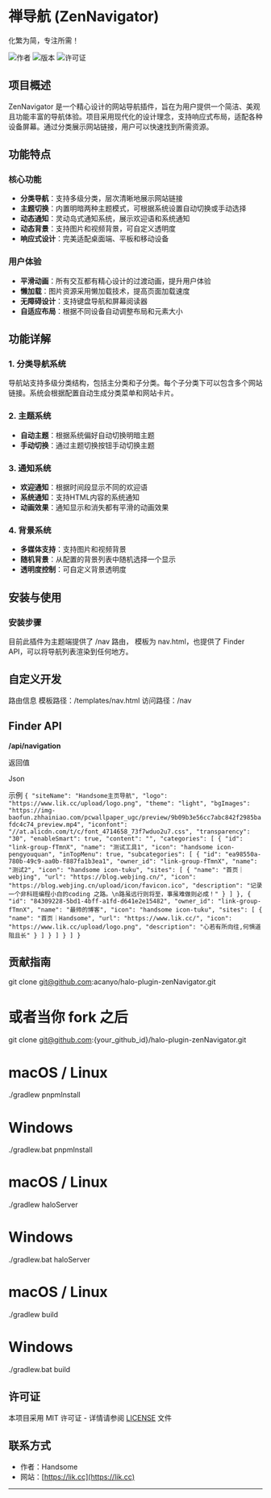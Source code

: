 # 禅导航 (ZenNavigator)

化繁为简，专注所需！

![作者](https://img.shields.io/badge/作者-Handsome-blue)
![版本](https://img.shields.io/badge/版本-1.0.0-green)
![许可证](https://img.shields.io/badge/许可证-MIT-orange)

## 项目概述

ZenNavigator 是一个精心设计的网站导航插件，旨在为用户提供一个简洁、美观且功能丰富的导航体验。项目采用现代化的设计理念，支持响应式布局，适配各种设备屏幕。通过分类展示网站链接，用户可以快速找到所需资源。

## 功能特点

### 核心功能

- **分类导航**：支持多级分类，层次清晰地展示网站链接
- **主题切换**：内置明暗两种主题模式，可根据系统设置自动切换或手动选择
- **动态通知**：灵动岛式通知系统，展示欢迎语和系统通知
- **动态背景**：支持图片和视频背景，可自定义透明度
- **响应式设计**：完美适配桌面端、平板和移动设备

### 用户体验

- **平滑动画**：所有交互都有精心设计的过渡动画，提升用户体验
- **懒加载**：图片资源采用懒加载技术，提高页面加载速度
- **无障碍设计**：支持键盘导航和屏幕阅读器
- **自适应布局**：根据不同设备自动调整布局和元素大小

## 功能详解

### 1. 分类导航系统

导航站支持多级分类结构，包括主分类和子分类。每个子分类下可以包含多个网站链接。系统会根据配置自动生成分类菜单和网站卡片。

### 2. 主题系统

- **自动主题**：根据系统偏好自动切换明暗主题
- **手动切换**：通过主题切换按钮手动切换主题

### 3. 通知系统

- **欢迎通知**：根据时间段显示不同的欢迎语
- **系统通知**：支持HTML内容的系统通知
- **动画效果**：通知显示和消失都有平滑的动画效果

### 4. 背景系统

- **多媒体支持**：支持图片和视频背景
- **随机背景**：从配置的背景列表中随机选择一个显示
- **透明度控制**：可自定义背景透明度

## 安装与使用

### 安装步骤


目前此插件为主题端提供了 /nav 路由，
模板为 nav.html，也提供了 Finder API，可以将导航列表渲染到任何地方。
## 自定义开发
路由信息
模板路径：/templates/nav.html
访问路径：/nav
## Finder API
**/api/navigation**

返回值

Json

示例
`{
"siteName": "Handsome主页导航",
"logo": "https://www.lik.cc/upload/logo.png",
"theme": "light",
"bgImages": "https://img-baofun.zhhainiao.com/pcwallpaper_ugc/preview/9b09b3e56cc7abc842f2985bafdc4c74_preview.mp4",
"iconfont": "//at.alicdn.com/t/c/font_4714658_73f7wduo2u7.css",
"transparency": "30",
"enableSmart": true,
"content": "",
"categories": [
{
"id": "link-group-fTmnX",
"name": "测试工具1",
"icon": "handsome icon-pengyouquan",
"inTopMenu": true,
"subcategories": [
{
"id": "ea98550a-780b-49c9-aa0b-f887fa1b3ea1",
"owner_id": "link-group-fTmnX",
"name": "测试2",
"icon": "handsome icon-tuku",
"sites": [
{
"name": "首页｜webjing",
"url": "https://blog.webjing.cn/",
"icon": "https://blog.webjing.cn/upload/icon/favicon.ico",
"description": "记录一个非科班编程小白的coding 之路。\n路虽远行则将至，事虽难做则必成！"
}
]
},
{
"id": "84309228-5bd1-4bff-a1fd-d641e2e15482",
"owner_id": "link-group-fTmnX",
"name": "最帅的博客",
"icon": "handsome icon-tuku",
"sites": [
{
"name": "首页｜Handsome",
"url": "https://www.lik.cc/",
"icon": "https://www.lik.cc/upload/logo.png",
"description": "心若有所向往,何惧道阻且长"
}
]
}
]
}
]
}`

## 贡献指南

git clone git@github.com:acanyo/halo-plugin-zenNavigator.git

# 或者当你 fork 之后
git clone git@github.com:{your_github_id}/halo-plugin-zenNavigator.git
# macOS / Linux
./gradlew pnpmInstall

# Windows
./gradlew.bat pnpmInstall
# macOS / Linux
./gradlew haloServer

# Windows
./gradlew.bat haloServer
# macOS / Linux
./gradlew build

# Windows
./gradlew.bat build

## 许可证

本项目采用 MIT 许可证 - 详情请参阅 [LICENSE](LICENSE) 文件

## 联系方式

- 作者：Handsome
- 网站：[https://lik.cc](https://lik.cc)
---

